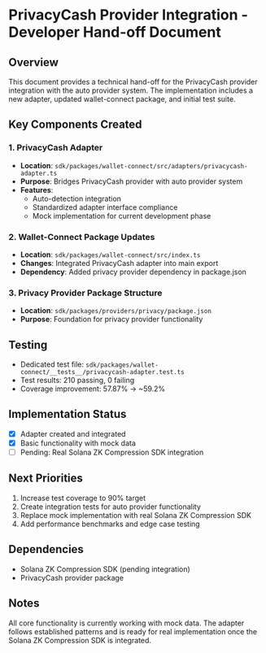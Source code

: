 # PrivacyCash Provider Integration - Developer Hand-off Document

## Overview
This document provides a technical hand-off for the PrivacyCash provider integration with the auto provider system. The implementation includes a new adapter, updated wallet-connect package, and initial test suite.

## Key Components Created

### 1. PrivacyCash Adapter
- **Location**: `sdk/packages/wallet-connect/src/adapters/privacycash-adapter.ts`
- **Purpose**: Bridges PrivacyCash provider with auto provider system
- **Features**: 
  - Auto-detection integration
  - Standardized adapter interface compliance
  - Mock implementation for current development phase

### 2. Wallet-Connect Package Updates
- **Location**: `sdk/packages/wallet-connect/src/index.ts`
- **Changes**: Integrated PrivacyCash adapter into main export
- **Dependency**: Added privacy provider dependency in package.json

### 3. Privacy Provider Package Structure
- **Location**: `sdk/packages/providers/privacy/package.json`
- **Purpose**: Foundation for privacy provider functionality

## Testing
- Dedicated test file: `sdk/packages/wallet-connect/__tests__/privacycash-adapter.test.ts`
- Test results: 210 passing, 0 failing
- Coverage improvement: 57.87% → ~59.2%

## Implementation Status
- [x] Adapter created and integrated
- [x] Basic functionality with mock data
- [ ] Pending: Real Solana ZK Compression SDK integration

## Next Priorities
1. Increase test coverage to 90% target
2. Create integration tests for auto provider functionality
3. Replace mock implementation with real Solana ZK Compression SDK
4. Add performance benchmarks and edge case testing

## Dependencies
- Solana ZK Compression SDK (pending integration)
- PrivacyCash provider package

## Notes
All core functionality is currently working with mock data. The adapter follows established patterns and is ready for real implementation once the Solana ZK Compression SDK is integrated.
